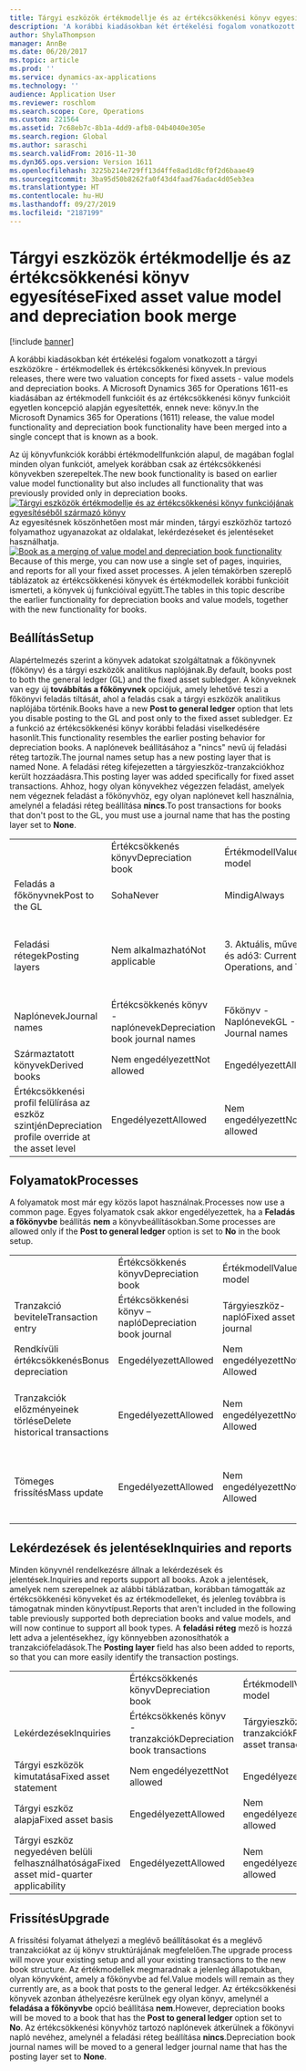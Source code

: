 ```yaml
---
title: Tárgyi eszközök értékmodellje és az értékcsökkenési könyv egyesítése
description: 'A korábbi kiadásokban két értékelési fogalom vonatkozott a tárgyi eszközökre - értékmodellek és értékcsökkenési könyvek. A Microsoft Dynamics 365 for Operations 1611-es kiadásában az értékmodell funkcióit és az értékcsökkenési könyv funkcióit egyetlen koncepció alapján egyesítették, ennek neve: könyv.'
author: ShylaThompson
manager: AnnBe
ms.date: 06/20/2017
ms.topic: article
ms.prod: ''
ms.service: dynamics-ax-applications
ms.technology: ''
audience: Application User
ms.reviewer: roschlom
ms.search.scope: Core, Operations
ms.custom: 221564
ms.assetid: 7c68eb7c-8b1a-4dd9-afb8-04b4040e305e
ms.search.region: Global
ms.author: saraschi
ms.search.validFrom: 2016-11-30
ms.dyn365.ops.version: Version 1611
ms.openlocfilehash: 3225b214e729ff13d4ffe8ad1d8cf0f2d6baae49
ms.sourcegitcommit: 3ba95d50b8262fa0f43d4faad76adac4d05eb3ea
ms.translationtype: HT
ms.contentlocale: hu-HU
ms.lasthandoff: 09/27/2019
ms.locfileid: "2187199"
---
```

# <a name="fixed-asset-value-model-and-depreciation-book-merge"></a><span data-ttu-id="33919-104">Tárgyi eszközök értékmodellje és az értékcsökkenési könyv egyesítése</span><span class="sxs-lookup"><span data-stu-id="33919-104">Fixed asset value model and depreciation book merge</span></span>

[!include [banner](../includes/banner.md)]

<span data-ttu-id="33919-105">A korábbi kiadásokban két értékelési fogalom vonatkozott a tárgyi eszközökre - értékmodellek és értékcsökkenési könyvek.</span><span class="sxs-lookup"><span data-stu-id="33919-105">In previous releases, there were two valuation concepts for fixed assets -  value models and depreciation books.</span></span> <span data-ttu-id="33919-106">A Microsoft Dynamics 365 for Operations 1611-es kiadásában az értékmodell funkcióit és az értékcsökkenési könyv funkcióit egyetlen koncepció alapján egyesítették, ennek neve: könyv.</span><span class="sxs-lookup"><span data-stu-id="33919-106">In the Microsoft Dynamics 365 for Operations (1611) release, the value model functionality and depreciation book functionality have been merged into a single concept that is known as a book.</span></span>

<span data-ttu-id="33919-107">Az új könyvfunkciók korábbi értékmodellfunkción alapul, de magában foglal minden olyan funkciót, amelyek korábban csak az értékcsökkenési könyvekben szerepeltek.</span><span class="sxs-lookup"><span data-stu-id="33919-107">The new book functionality is based on earlier value model functionality but also includes all functionality that was previously provided only in depreciation books.</span></span> <span data-ttu-id="33919-108">[![Tárgyi eszközök értékmodellje és az értékcsökkenési könyv funkciójának egyesítéséből származó könyv](./media/fixed-assets.png)](./media/fixed-assets.png) Az egyesítésnek köszönhetően most már minden, tárgyi eszközhöz tartozó folyamathoz ugyanazokat az oldalakat, lekérdezéseket és jelentéseket használhatja.</span><span class="sxs-lookup"><span data-stu-id="33919-108">[![Book as a merging of value model and depreciation book functionality](./media/fixed-assets.png)](./media/fixed-assets.png) Because of this merge, you can now use a single set of pages, inquiries, and reports for all your fixed asset processes.</span></span> <span data-ttu-id="33919-109">A jelen témakörben szereplő táblázatok az értékcsökkenési könyvek és értékmodellek korábbi funkcióit ismerteti, a könyvek új funkcióival együtt.</span><span class="sxs-lookup"><span data-stu-id="33919-109">The tables in this topic describe the earlier functionality for depreciation books and value models, together with the new functionality for books.</span></span>

## <a name="setup"></a><span data-ttu-id="33919-110">Beállítás</span><span class="sxs-lookup"><span data-stu-id="33919-110">Setup</span></span>
<span data-ttu-id="33919-111">Alapértelmezés szerint a könyvek adatokat szolgáltatnak a főkönyvnek (főkönyv) és a tárgyi eszközök analitikus naplójának.</span><span class="sxs-lookup"><span data-stu-id="33919-111">By default, books post to both the general ledger (GL) and the fixed asset subledger.</span></span> <span data-ttu-id="33919-112">A könyveknek van egy új **továbbítás a főkönyvnek** opciójuk, amely lehetővé teszi a főkönyvi feladás tiltását, ahol a feladás csak a tárgyi eszközök analitikus naplójába történik.</span><span class="sxs-lookup"><span data-stu-id="33919-112">Books have a new **Post to general ledger** option that lets you disable posting to the GL and post only to the fixed asset subledger.</span></span> <span data-ttu-id="33919-113">Ez a funkció az értékcsökkenési könyv korábbi feladási viselkedésére hasonlít.</span><span class="sxs-lookup"><span data-stu-id="33919-113">This functionality resembles the earlier posting behavior for depreciation books.</span></span> <span data-ttu-id="33919-114">A naplónevek beállításához a "nincs" nevű új feladási réteg tartozik.</span><span class="sxs-lookup"><span data-stu-id="33919-114">The journal names setup has a new posting layer that is named None.</span></span> <span data-ttu-id="33919-115">A feladási réteg kifejezetten a tárgyieszköz-tranzakciókhoz került hozzáadásra.</span><span class="sxs-lookup"><span data-stu-id="33919-115">This posting layer was added specifically for fixed asset transactions.</span></span> <span data-ttu-id="33919-116">Ahhoz, hogy olyan könyvekhez végezzen feladást, amelyek nem végeznek feladást a főkönyvhöz, egy olyan naplónevet kell használnia, amelynél a feladási réteg beállítása **nincs**.</span><span class="sxs-lookup"><span data-stu-id="33919-116">To post transactions for books that don't post to the GL, you must use a journal name that has the posting layer set to **None**.</span></span>

|                                                  |                                 |                                 |                                                         |
|--------------------------------------------------|---------------------------------|---------------------------------|---------------------------------------------------------|
|                                                  | <span data-ttu-id="33919-117">Értékcsökkenés könyv</span><span class="sxs-lookup"><span data-stu-id="33919-117">Depreciation book</span></span>               | <span data-ttu-id="33919-118">Értékmodell</span><span class="sxs-lookup"><span data-stu-id="33919-118">Value model</span></span>                     | <span data-ttu-id="33919-119">Könyv (új)</span><span class="sxs-lookup"><span data-stu-id="33919-119">Book (New)</span></span>                                              |
| <span data-ttu-id="33919-120">Feladás a főkönyvnek</span><span class="sxs-lookup"><span data-stu-id="33919-120">Post to the GL</span></span>                                   | <span data-ttu-id="33919-121">Soha</span><span class="sxs-lookup"><span data-stu-id="33919-121">Never</span></span>                           | <span data-ttu-id="33919-122">Mindig</span><span class="sxs-lookup"><span data-stu-id="33919-122">Always</span></span>                          | <span data-ttu-id="33919-123">Opcionális feladás a főkönyvnek</span><span class="sxs-lookup"><span data-stu-id="33919-123">Option to post to the GL</span></span>                                |
| <span data-ttu-id="33919-124">Feladási rétegek</span><span class="sxs-lookup"><span data-stu-id="33919-124">Posting layers</span></span>                                   | <span data-ttu-id="33919-125">Nem alkalmazható</span><span class="sxs-lookup"><span data-stu-id="33919-125">Not applicable</span></span>                  | <span data-ttu-id="33919-126">3. Aktuális, műveletek és adó</span><span class="sxs-lookup"><span data-stu-id="33919-126">3: Current, Operations, and Tax</span></span> | <span data-ttu-id="33919-127">11: Aktuális, műveletek, adó, 7 egyéni réteg és "nincs"</span><span class="sxs-lookup"><span data-stu-id="33919-127">11: Current, Operations, Tax, 7 custom layers, and None</span></span> |
| <span data-ttu-id="33919-128">Naplónevek</span><span class="sxs-lookup"><span data-stu-id="33919-128">Journal names</span></span>                                    | <span data-ttu-id="33919-129">Értékcsökkenés könyv - naplónevek</span><span class="sxs-lookup"><span data-stu-id="33919-129">Depreciation book journal names</span></span> | <span data-ttu-id="33919-130">Főkönyv - Naplónevek</span><span class="sxs-lookup"><span data-stu-id="33919-130">GL - Journal names</span></span>              | <span data-ttu-id="33919-131">Főkönyv - Naplónevek</span><span class="sxs-lookup"><span data-stu-id="33919-131">GL - Journal names</span></span>                                      |
| <span data-ttu-id="33919-132">Származtatott könyvek</span><span class="sxs-lookup"><span data-stu-id="33919-132">Derived books</span></span>                                    | <span data-ttu-id="33919-133">Nem engedélyezett</span><span class="sxs-lookup"><span data-stu-id="33919-133">Not allowed</span></span>                     | <span data-ttu-id="33919-134">Engedélyezett</span><span class="sxs-lookup"><span data-stu-id="33919-134">Allowed</span></span>                         | <span data-ttu-id="33919-135">Engedélyezett</span><span class="sxs-lookup"><span data-stu-id="33919-135">Allowed</span></span>                                                 |
| <span data-ttu-id="33919-136">Értékcsökkenési profil felülírása az eszköz szintjén</span><span class="sxs-lookup"><span data-stu-id="33919-136">Depreciation profile override at the asset level</span></span> | <span data-ttu-id="33919-137">Engedélyezett</span><span class="sxs-lookup"><span data-stu-id="33919-137">Allowed</span></span>                         | <span data-ttu-id="33919-138">Nem engedélyezett</span><span class="sxs-lookup"><span data-stu-id="33919-138">Not allowed</span></span>                     | <span data-ttu-id="33919-139">Engedélyezett</span><span class="sxs-lookup"><span data-stu-id="33919-139">Allowed</span></span>                                                 |

## <a name="processes"></a><span data-ttu-id="33919-140">Folyamatok</span><span class="sxs-lookup"><span data-stu-id="33919-140">Processes</span></span>
<span data-ttu-id="33919-141">A folyamatok most már egy közös lapot használnak.</span><span class="sxs-lookup"><span data-stu-id="33919-141">Processes now use a common page.</span></span> <span data-ttu-id="33919-142">Egyes folyamatok csak akkor engedélyezettek, ha a **Feladás a főkönyvbe** beállítás **nem** a könyvbeállításokban.</span><span class="sxs-lookup"><span data-stu-id="33919-142">Some processes are allowed only if the **Post to general ledger** option is set to **No** in the book setup.</span></span>

|                                |                           |                     |                                          |
|--------------------------------|---------------------------|---------------------|------------------------------------------|
|                                | <span data-ttu-id="33919-143">Értékcsökkenés könyv</span><span class="sxs-lookup"><span data-stu-id="33919-143">Depreciation book</span></span>         | <span data-ttu-id="33919-144">Értékmodell</span><span class="sxs-lookup"><span data-stu-id="33919-144">Value model</span></span>         | <span data-ttu-id="33919-145">Könyv (új)</span><span class="sxs-lookup"><span data-stu-id="33919-145">Book (New)</span></span>                               |
| <span data-ttu-id="33919-146">Tranzakció bevitele</span><span class="sxs-lookup"><span data-stu-id="33919-146">Transaction entry</span></span>              | <span data-ttu-id="33919-147">Értékcsökkenési könyv – napló</span><span class="sxs-lookup"><span data-stu-id="33919-147">Depreciation book journal</span></span> | <span data-ttu-id="33919-148">Tárgyieszköz-napló</span><span class="sxs-lookup"><span data-stu-id="33919-148">Fixed asset journal</span></span> | <span data-ttu-id="33919-149">Tárgyieszköz-napló</span><span class="sxs-lookup"><span data-stu-id="33919-149">Fixed asset journal</span></span>                      |
| <span data-ttu-id="33919-150">Rendkívüli értékcsökkenés</span><span class="sxs-lookup"><span data-stu-id="33919-150">Bonus depreciation</span></span>             | <span data-ttu-id="33919-151">Engedélyezett</span><span class="sxs-lookup"><span data-stu-id="33919-151">Allowed</span></span>                   | <span data-ttu-id="33919-152">Nem engedélyezett</span><span class="sxs-lookup"><span data-stu-id="33919-152">Not Allowed</span></span>         | <span data-ttu-id="33919-153">Engedélyezett</span><span class="sxs-lookup"><span data-stu-id="33919-153">Allowed</span></span>                                  |
| <span data-ttu-id="33919-154">Tranzakciók előzményeinek törlése</span><span class="sxs-lookup"><span data-stu-id="33919-154">Delete historical transactions</span></span> | <span data-ttu-id="33919-155">Engedélyezett</span><span class="sxs-lookup"><span data-stu-id="33919-155">Allowed</span></span>                   | <span data-ttu-id="33919-156">Nem engedélyezett</span><span class="sxs-lookup"><span data-stu-id="33919-156">Not Allowed</span></span>         | <span data-ttu-id="33919-157">Engedélyezve van, kivéve, ha a főkönyvnek végez feladást</span><span class="sxs-lookup"><span data-stu-id="33919-157">Allowed, unless you're posting to the GL</span></span> |
| <span data-ttu-id="33919-158">Tömeges frissítés</span><span class="sxs-lookup"><span data-stu-id="33919-158">Mass update</span></span>                    | <span data-ttu-id="33919-159">Engedélyezett</span><span class="sxs-lookup"><span data-stu-id="33919-159">Allowed</span></span>                   | <span data-ttu-id="33919-160">Nem engedélyezett</span><span class="sxs-lookup"><span data-stu-id="33919-160">Not Allowed</span></span>         | <span data-ttu-id="33919-161">Engedélyezve van, kivéve, ha a főkönyvnek végez feladást</span><span class="sxs-lookup"><span data-stu-id="33919-161">Allowed, unless you're posting to the GL</span></span> |

## <a name="inquiries-and-reports"></a><span data-ttu-id="33919-162">Lekérdezések és jelentések</span><span class="sxs-lookup"><span data-stu-id="33919-162">Inquiries and reports</span></span>
<span data-ttu-id="33919-163">Minden könyvnél rendelkezésre állnak a lekérdezések és jelentések.</span><span class="sxs-lookup"><span data-stu-id="33919-163">Inquiries and reports support all books.</span></span> <span data-ttu-id="33919-164">Azok a jelentések, amelyek nem szerepelnek az alábbi táblázatban, korábban támogatták az értékcsökkenési könyveket és az értékmodelleket, és jelenleg továbbra is támogatnak minden könyvtípust.</span><span class="sxs-lookup"><span data-stu-id="33919-164">Reports that aren't included in the following table previously supported both depreciation books and value models, and will now continue to support all book types.</span></span> <span data-ttu-id="33919-165">A **feladási réteg** mező is hozzá lett adva a jelentésekhez, így könnyebben azonosíthatók a tranzakciófeladások.</span><span class="sxs-lookup"><span data-stu-id="33919-165">The **Posting layer** field has also been added to reports, so that you can more easily identify the transaction postings.</span></span>

|                                       |                                |                          |                          |
|---------------------------------------|--------------------------------|--------------------------|--------------------------|
|                                       | <span data-ttu-id="33919-166">Értékcsökkenés könyv</span><span class="sxs-lookup"><span data-stu-id="33919-166">Depreciation book</span></span>              | <span data-ttu-id="33919-167">Értékmodell</span><span class="sxs-lookup"><span data-stu-id="33919-167">Value model</span></span>              | <span data-ttu-id="33919-168">Könyv (új)</span><span class="sxs-lookup"><span data-stu-id="33919-168">Book (New)</span></span>               |
| <span data-ttu-id="33919-169">Lekérdezések</span><span class="sxs-lookup"><span data-stu-id="33919-169">Inquiries</span></span>                             | <span data-ttu-id="33919-170">Értékcsökkenés könyv - tranzakciók</span><span class="sxs-lookup"><span data-stu-id="33919-170">Depreciation book transactions</span></span> | <span data-ttu-id="33919-171">Tárgyieszköz-tranzakciók</span><span class="sxs-lookup"><span data-stu-id="33919-171">Fixed asset transactions</span></span> | <span data-ttu-id="33919-172">Tárgyieszköz-tranzakciók</span><span class="sxs-lookup"><span data-stu-id="33919-172">Fixed asset transactions</span></span> |
| <span data-ttu-id="33919-173">Tárgyi eszközök kimutatása</span><span class="sxs-lookup"><span data-stu-id="33919-173">Fixed asset statement</span></span>                 | <span data-ttu-id="33919-174">Nem engedélyezett</span><span class="sxs-lookup"><span data-stu-id="33919-174">Not allowed</span></span>                    | <span data-ttu-id="33919-175">Engedélyezett</span><span class="sxs-lookup"><span data-stu-id="33919-175">Allowed</span></span>                  | <span data-ttu-id="33919-176">Engedélyezett</span><span class="sxs-lookup"><span data-stu-id="33919-176">Allowed</span></span>                  |
| <span data-ttu-id="33919-177">Tárgyi eszköz alapja</span><span class="sxs-lookup"><span data-stu-id="33919-177">Fixed asset basis</span></span>                     | <span data-ttu-id="33919-178">Engedélyezett</span><span class="sxs-lookup"><span data-stu-id="33919-178">Allowed</span></span>                        | <span data-ttu-id="33919-179">Nem engedélyezett</span><span class="sxs-lookup"><span data-stu-id="33919-179">Not allowed</span></span>              | <span data-ttu-id="33919-180">Engedélyezett</span><span class="sxs-lookup"><span data-stu-id="33919-180">Allowed</span></span>                  |
| <span data-ttu-id="33919-181">Tárgyi eszköz negyedéven belüli felhasználhatósága</span><span class="sxs-lookup"><span data-stu-id="33919-181">Fixed asset mid-quarter applicability</span></span> | <span data-ttu-id="33919-182">Engedélyezett</span><span class="sxs-lookup"><span data-stu-id="33919-182">Allowed</span></span>                        | <span data-ttu-id="33919-183">Nem engedélyezett</span><span class="sxs-lookup"><span data-stu-id="33919-183">Not allowed</span></span>              | <span data-ttu-id="33919-184">Engedélyezett</span><span class="sxs-lookup"><span data-stu-id="33919-184">Allowed</span></span>                  |

## <a name="upgrade"></a><span data-ttu-id="33919-185">Frissítés</span><span class="sxs-lookup"><span data-stu-id="33919-185">Upgrade</span></span>
<span data-ttu-id="33919-186">A frissítési folyamat áthelyezi a meglévő beállításokat és a meglévő tranzakciókat az új könyv struktúrájának megfelelően.</span><span class="sxs-lookup"><span data-stu-id="33919-186">The upgrade process will move your existing setup and all your existing transactions to the new book structure.</span></span> <span data-ttu-id="33919-187">Az értékmodellek megmaradnak a jelenleg állapotukban, olyan könyvként, amely a főkönyvbe ad fel.</span><span class="sxs-lookup"><span data-stu-id="33919-187">Value models will remain as they currently are, as a book that posts to the general ledger.</span></span> <span data-ttu-id="33919-188">Az értékcsökkenési könyvek azonban áthelyezésre kerülnek egy olyan könyv, amelynél a **feladása a főkönyvbe** opció beállítása **nem**.</span><span class="sxs-lookup"><span data-stu-id="33919-188">However, depreciation books will be moved to a book that has the **Post to general ledger** option set to **No**.</span></span> <span data-ttu-id="33919-189">Az értékcsökkenési könyvhöz tartozó naplónevek átkerülnek a főkönyvi napló nevéhez, amelynél a feladási réteg beállítása **nincs**.</span><span class="sxs-lookup"><span data-stu-id="33919-189">Depreciation book journal names will be moved to a general ledger journal name that has the posting layer set to **None**.</span></span>



